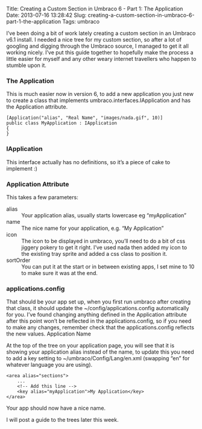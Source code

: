 Title: Creating a Custom Section in Umbraco 6 - Part 1: The Application
Date: 2013-07-16 13:28:42
Slug: creating-a-custom-section-in-umbraco-6-part-1-the-application
Tags: umbraco

I’ve been doing a bit of work lately creating a custom section in an Umbraco v6.1 install. I needed a nice tree for my custom section, so after a lot of googling and digging through the Umbraco source, I managed to get it all working nicely.  I’ve put this guide together to hopefully make the process a little easier for myself and any other weary internet travellers who happen to stumble upon it.

### The Application

This is much easier now in version 6, to add a new application you just new to create a class that implements umbraco.interfaces.IApplication and has the Application attribute.

    [Application("alias", "Real Name", "images/nada.gif", 10)]
    public class MyApplication : IApplication
    {
    }

### IApplication

This interface actually has no definitions, so it’s a piece of cake to implement :)

### Application Attribute

This takes a few parameters:

<dl>
<dt>alias</dt>
<dd>Your application alias, usually starts lowercase eg “myApplication”</dd>
<dt>name</dt>
<dd>The nice name for your application, e.g. “My Application”</dd>
<dt>icon</dt>
<dd>The icon to be displayed in umbraco, you’ll need to do a bit of css jiggery pokery to get it right. I’ve used nada then added my icon to the existing tray sprite and added a css class to position it.</dd>
<dt>sortOrder</dt>
<dd>You can put it at the start or in between existing apps, I set mine to 10 to make sure it was at the end.</dd>
</dl>

### applications.config

That should be your app set up, when you first run umbraco after creating that class, it should update the ~/config/applications.config automatically for you. I’ve found changing anything defined in the Application attribute after this point won’t be reflected in the applications.config, so if you need to make any changes, remember check that the applications.config reflects the new values.
Application Name

At the top of the tree on your application page, you will see that it is showing your application alias instead of the name, to update this you need to add a key setting to ~/umbraco/Config/Lang/en.xml (swapping “en” for whatever language you are using).

    <area alias="sections">
        ...
        <!-- Add this line -->
        <key alias="myApplication">My Application</key>
    </area>

Your app should now have a nice name.

I will post a guide to the trees later this week.


